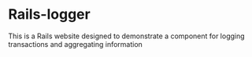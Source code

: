 # Rails-logger
This is a Rails website designed to demonstrate a component for logging transactions and aggregating information 
